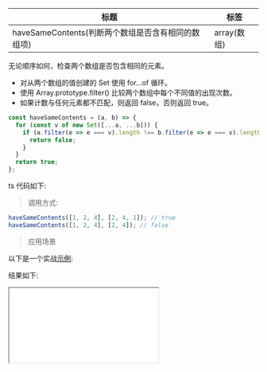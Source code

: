| 标题                                               | 标签        |
| -------------------------------------------------- | ----------- |
| haveSameContents(判断两个数组是否含有相同的数组项) | array(数组) |

无论顺序如何，检查两个数组是否包含相同的元素。

- 对从两个数组的值创建的 Set 使用 for...of 循环。
- 使用 Array.prototype.filter() 比较两个数组中每个不同值的出现次数。
- 如果计数与任何元素都不匹配，则返回 false，否则返回 true。

```js
const haveSameContents = (a, b) => {
  for (const v of new Set([...a, ...b])) {
    if (a.filter(e => e === v).length !== b.filter(e => e === v).length) {
      return false;
    }
  }
  return true;
};
```

ts 代码如下:

<div class="code-editor" data-url="codes/javascript/ts/have-same-contents.ts" data-language="typescript"></div>

> 调用方式:

```js
haveSameContents([1, 2, 4], [2, 4, 1]); // true
haveSameContents([1, 2, 4], [2, 4]); // false
```

> 应用场景

以下是一个实战<a href="codes/javascript/html/have-same-contents.html" target="_blank" rel="noopener noreferrer">示例</a>:

<div class="code-editor" data-url="codes/javascript/html/have-same-contents.html" data-language="html"></div>

结果如下:

<iframe src="codes/javascript/html/have-same-contents.html"></iframe>
